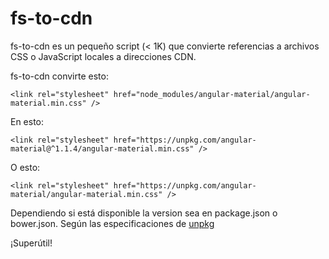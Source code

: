 # fs-to-cdn

fs-to-cdn es un pequeño script (< 1K) que convierte referencias a archivos CSS o JavaScript locales a direcciones CDN.

fs-to-cdn convirte esto:

```
<link rel="stylesheet" href="node_modules/angular-material/angular-material.min.css" />
```

En esto:

```
<link rel="stylesheet" href="https://unpkg.com/angular-material@^1.1.4/angular-material.min.css" />
```

O esto:

```
<link rel="stylesheet" href="https://unpkg.com/angular-material/angular-material.min.css" />
```


Dependiendo si está disponible la version sea en package.json o bower.json. Según las especificaciones de [unpkg](https://unpkg)

¡Superútil!
